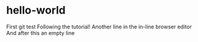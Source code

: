 # hello-world

First git test
Following the tutorial!
Another line in the in-line browser editor
And after this an empty line
